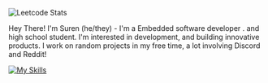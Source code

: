 

![Leetcode Stats](https://leetcard.jacoblin.cool/surendars0401?ext=heatmap)

Hey There!
I'm Suren (he/they) - I'm a Embedded software developer . and high school student. I'm interested in development,
and building innovative products. I work on random projects in my free time, a lot involving Discord and Reddit!

[![My Skills](https://skillicons.dev/icons?i=arduino,raspberrypi,bash,c,cpp,opencv,linux,py,fastapi,aws,html,css,js,mysql)](https://skillicons.dev)
